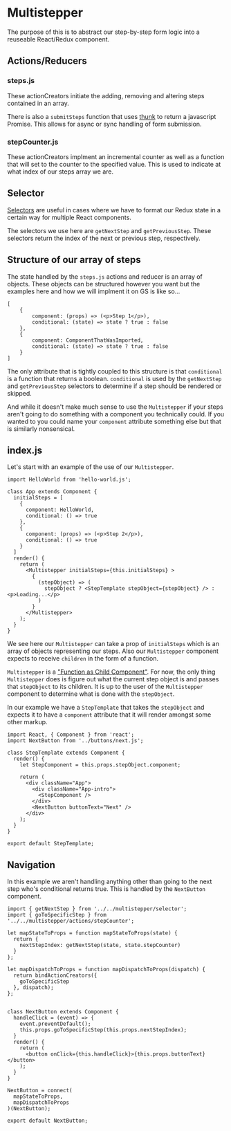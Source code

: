 # Multistepper

The purpose of this is to abstract our step-by-step form logic into a reuseable React/Redux component.

## Actions/Reducers

### steps.js

These actionCreators initiate the adding, removing and altering steps contained in an array.

There is also a `submitSteps` function that uses [thunk](https://github.com/gaearon/redux-thunk) to return a javascript Promise.  This allows for async or sync handling of form submission.

### stepCounter.js

These actionCreators implment an incremental counter as well as a function that will set to the counter to the specified value.  This is used to indicate at what index of our steps array we are.

## Selector

[Selectors](https://gist.github.com/abhiaiyer91/aaf6e325cf7fc5fd5ebc70192a1fa170) are useful in cases where we have to format our Redux state in a certain way for multiple React components.

The selectors we use here are `getNextStep` and `getPreviousStep`.  These selectors return the index of the next or previous step, respectively.

## Structure of our array of steps

The state handled by the `steps.js` actions and reducer is an array of objects.  These objects can be structured however you
want but the examples here and how we will implment it on GS is like so...

```
[
	{
		component: (props) => (<p>Step 1</p>),
		conditional: (state) => state ? true : false
	},
	{
		component: ComponentThatWasImported,
		conditional: (state) => state ? true : false
	}
]
```

The only attribute that is tightly coupled to this structure is that `conditional` is a function that returns a boolean. `conditional` is used by the `getNextStep` and `getPreviousStep` selectors to determine if a step should be rendered or skipped.

And while it doesn't make much sense to use the `Multistepper` if your steps aren't going to do something with a component you technically could.  If you wanted to you could name your `component` attribute something else but that is similarly nonsensical.

## index.js

Let's start with an example of the use of our `Multistepper`.

```
import HelloWorld from 'hello-world.js';

class App extends Component {
  initialSteps = [
    {
      component: HelloWorld,
      conditional: () => true
    },
    {
      component: (props) => (<p>Step 2</p>),
      conditional: () => true
    }
  ]
  render() {
    return (
      <Multistepper initialSteps={this.initialSteps} >
        {
          (stepObject) => (
            stepObject ? <StepTemplate stepObject={stepObject} /> : <p>Loading...</p>
          )
        }
      </Multistepper>
    );
  }
}
```

We see here our `Multistepper` can take a prop of `initialSteps` which is an array of objects representing our steps. Also our `Multistepper` component expects to receive `children` in the form of a function.

`Multistepper` is a ["Function as Child Component"](https://medium.com/merrickchristensen/function-as-child-components-5f3920a9ace9). For now, the only thing `Multistepper` does is figure out what the current step object is and passes that `stepObject` to its children. It is up to the user of the `Multistepper` component to determine what is done with the `stepObject`.

In our example we have a `StepTemplate` that takes the `stepObject` and expects it to have a `component` attribute that it will render amongst some other markup.

```
import React, { Component } from 'react';
import NextButton from '../buttons/next.js';

class StepTemplate extends Component {
  render() {
    let StepComponent = this.props.stepObject.component;

    return (
      <div className="App">
        <div className="App-intro">
          <StepComponent />
        </div>
        <NextButton buttonText="Next" />
      </div>
    );
  }
}

export default StepTemplate;
```

## Navigation

In this example we aren't handling anything other than going to the next step who's conditional returns true.  This is handled by the `NextButton` component.

```
import { getNextStep } from '../../multistepper/selector';
import { goToSpecificStep } from '../../multistepper/actions/stepCounter';

let mapStateToProps = function mapStateToProps(state) {
  return {
    nextStepIndex: getNextStep(state, state.stepCounter)
  }
};

let mapDispatchToProps = function mapDispatchToProps(dispatch) {
  return bindActionCreators({
    goToSpecificStep
  }, dispatch);
};


class NextButton extends Component {
  handleClick = (event) => {
    event.preventDefault();
    this.props.goToSpecificStep(this.props.nextStepIndex);
  }
  render() {
    return (
      <button onClick={this.handleClick}>{this.props.buttonText}</button>
    );
  }
}

NextButton = connect(
  mapStateToProps,
  mapDispatchToProps
)(NextButton);

export default NextButton;
```